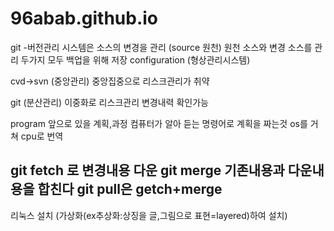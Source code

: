 # 96abab.github.io

git 
-버전관리 시스템은 소스의 변경을 관리 (source 원천) 원천 소스와 변경 소스를 관리 두가지 모두 백업을 위해 저장 
configuration (형상관리시스템)

cvd->svn (중앙관리)
중앙집중으로 리스크관리가 취약

git (분산관리)
이중화로 리스크관리 
변경내력 확인가능

program 앞으로 있을 계획,과정
컴퓨터가 알아 듣는 명령어로 계획을 짜는것 os를 거쳐 cpu로 번역 

git fetch 로 변경내용 다운
git merge 기존내용과 다운내용을 합친다
git pull은 getch+merge
----------------
리눅스 설치 (가상화(ex추상화:상징을 글,그림으로 표현=layered)하여 설치)


